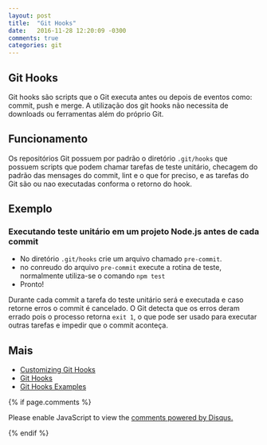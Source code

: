 ```yaml
---
layout: post
title:  "Git Hooks"
date:	2016-11-28 12:20:09 -0300
comments: true
categories: git
---
```



## Git Hooks

Git hooks são scripts que o Git executa antes ou depois de eventos como: commit, push e merge. A utilização dos git hooks não necessita de downloads ou ferramentas além do próprio Git.

## Funcionamento

Os repositórios Git possuem por padrão o diretório `.git/hooks` que possuem scripts que podem chamar tarefas de teste unitário, checagem do padrão das mensages do commit, lint e o que for preciso, e as tarefas do Git são ou nao executadas conforma o retorno do hook.

## Exemplo

### Executando teste unitário em um projeto Node.js antes de cada commit

*   No diretório `.git/hooks` crie um arquivo chamado `pre-commit`.
*   no conreudo do arquivo `pre-commit` execute a rotina de teste, normalmente utiliza-se o comando `npm test`
*   Pronto!

Durante cada commit a tarefa do teste unitário será e executada e caso retorne erros o commit é cancelado. O Git detecta que os erros deram errado pois o processo retorna `exit 1`, o que pode ser usado para executar outras tarefas e impedir que o commit aconteça.

## Mais

* [Customizing Git Hooks](https://git-scm.com/book/it/v2/Customizing-Git-Git-Hooks)
* [Git Hooks](http://githooks.com/)
* [Git Hooks Examples](https://ariya.io/2012/03/git-pre-commit-hook-and-smoke-testing)

{% if page.comments %}

<div id="disqus_thread"></div>
<script>

/**
*  RECOMMENDED CONFIGURATION VARIABLES: EDIT AND UNCOMMENT THE SECTION BELOW TO INSERT DYNAMIC VALUES FROM YOUR PLATFORM OR CMS.
*  LEARN WHY DEFINING THESE VARIABLES IS IMPORTANT: https://disqus.com/admin/universalcode/#configuration-variables*/
/*
var disqus_config = function () {
this.page.url = PAGE_URL;  // Replace PAGE_URL with your page's canonical URL variable
this.page.identifier = PAGE_IDENTIFIER; // Replace PAGE_IDENTIFIER with your page's unique identifier variable
};
*/
(function() { // DON'T EDIT BELOW THIS LINE
var d = document, s = d.createElement('script');
s.src = '//https-tiagofabre-github-io.disqus.com/embed.js';
s.setAttribute('data-timestamp', +new Date());
(d.head || d.body).appendChild(s);
})();
</script>
<noscript>Please enable JavaScript to view the <a href="https://disqus.com/?ref_noscript">comments powered by Disqus.</a></noscript>
                                


{% endif %}